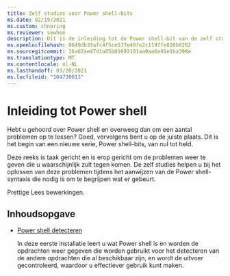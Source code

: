 ```yaml
---
title: Zelf studies voor Power shell-bits
ms.date: 02/19/2021
ms.custom: chnoring
ms.reviewer: sewhee
description: Dit is de inleiding tot de Power shell-bit van de zelf studie. Meer informatie over Power shell, een beetje tijd.
ms.openlocfilehash: 8649db33afc4f5ce537e40fe2c1197fe820b6202
ms.sourcegitcommit: 16a02ae47d1a85b01692101aa0aa6e91e1ba398e
ms.translationtype: MT
ms.contentlocale: nl-NL
ms.lasthandoff: 03/20/2021
ms.locfileid: "104730013"
---
```

# <a name="introduction-to-powershell"></a>Inleiding tot Power shell

Hebt u gehoord over Power shell en overweeg dan om een aantal problemen op te lossen? Goed, vervolgens bent u op de juiste plaats. Dit is het begin van een nieuwe serie, Power shell-bits, van nul tot held.

Deze reeks is taak gericht en is erop gericht om de problemen weer te geven die u waarschijnlijk zult tegen komen. De zelf studies helpen u bij het oplossen van deze problemen tijdens het aanwijzen van de Power shell-syntaxis die nodig is om te begrijpen wat er gebeurt.

Prettige Lees bewerkingen.

## <a name="table-of-contents"></a>Inhoudsopgave

- [Power shell detecteren](./01-discover-powershell.md)

  In deze eerste installatie leert u wat Power shell is en worden de opdrachten weer gegeven die worden gebruikt voor het detecteren van de andere opdrachten die al beschikbaar zijn, en wordt de uitvoer gecontroleerd, waardoor u effectiever gebruik kunt maken.
